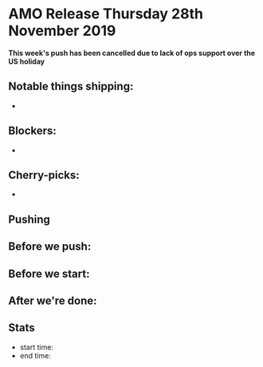 # AMO Release Thursday 28th November 2019

**This week's push has been cancelled due to lack of ops support over the US holiday**

## Notable things shipping:

*

## Blockers:

*

## Cherry-picks:

*

## Pushing


## Before we push:

## Before we start:

## After we're done:
 
## Stats

- start time:
- end time:
